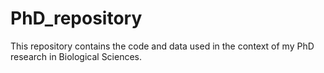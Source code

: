 # PhD_repository
This repository contains the code and data used in the context of my PhD research in Biological Sciences.
